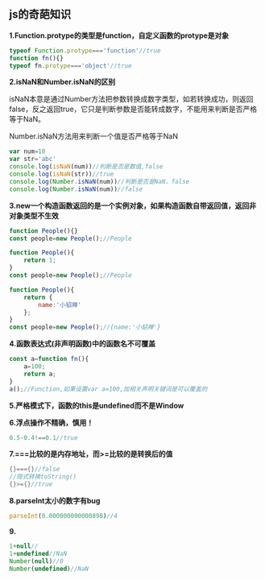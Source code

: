 ## js的奇葩知识

**1.Function.protype的类型是function，自定义函数的protype是对象**

```javascript
typeof Function.protype==='function'//true
function fn(){}
typeof fn.protype==='object'//true
```

**2.isNaN和Number.isNaN的区别**

isNaN本意是通过Number方法把参数转换成数字类型，如若转换成功，则返回false，反之返回true，它只是判断参数是否能转成数字，不能用来判断是否严格等于NaN。

Number.isNaN方法用来判断一个值是否严格等于NaN

```javascript
var num=10
var str='abc'
console.log(isNaN(num))//判断是否是数值,false
console.log(isNaN(str))//true
console.log(Number.isNaN(num))//判断是否是NaN，false
console.log(Number.isNaN(num))//false
```

**3.new一个构造函数返回的是一个实例对象，如果构造函数自带返回值，返回非对象类型不生效**

```javascript
function People(){}
const people=new People();//People

function People(){
    return 1;
}
const people=new People();//People

function People(){
    return {
        name:'小貂禅'
    };
}
const people=new People();//{name:'小貂禅'}
```

**4.函数表达式(非声明函数)中的函数名不可覆盖**

```javascript
const a=function fn(){
    a=100;
    return a;
}
a();//Function,如果设置var a=100,加相关声明关键词是可以覆盖的
```

**5.严格模式下，函数的this是undefined而不是Window**

**6.浮点操作不精确，慎用！**

```javascript
0.5-0.4!==0.1//true
```

**7.===比较的是内存地址，而>=比较的是转换后的值**

```java
{}==={}//false
//隐式转换toString()
{}>={}//true
```

**8.parseInt太小的数字有bug**

```javascript
parseInt(0.000000000000898)//4
```

**9.**

```javascript
1+null//
1+undefined//NaN
Number(null)//0
Number(undefined)//NaN
```

